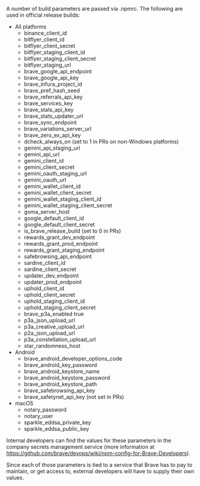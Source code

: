 A number of build parameters are passed via .npmrc. The following are used in official release builds:

* All platforms
  * binance_client_id
  * bitflyer_client_id
  * bitflyer_client_secret
  * bitflyer_staging_client_id
  * bitflyer_staging_client_secret
  * bitflyer_staging_url
  * brave_google_api_endpoint
  * brave_google_api_key
  * brave_infura_project_id
  * brave_pref_hash_seed
  * brave_referrals_api_key
  * brave_services_key
  * brave_stats_api_key
  * brave_stats_updater_url
  * brave_sync_endpoint
  * brave_variations_server_url
  * brave_zero_ex_api_key
  * dcheck_always_on (set to 1 in PRs on non-Windows platforms)
  * gemini_api_staging_url
  * gemini_api_url
  * gemini_client_id
  * gemini_client_secret
  * gemini_oauth_staging_url
  * gemini_oauth_url
  * gemini_wallet_client_id
  * gemini_wallet_client_secret
  * gemini_wallet_staging_client_id
  * gemini_wallet_staging_client_secret
  * goma_server_host
  * google_default_client_id
  * google_default_client_secret
  * is_brave_release_build (set to 0 in PRs)
  * rewards_grant_dev_endpoint
  * rewards_grant_prod_endpoint
  * rewards_grant_staging_endpoint
  * safebrowsing_api_endpoint
  * sardine_client_id
  * sardine_client_secret
  * updater_dev_endpoint
  * updater_prod_endpoint
  * uphold_client_id
  * uphold_client_secret
  * uphold_staging_client_id
  * uphold_staging_client_secret
  * brave_p3a_enabled true
  * p3a_json_upload_url
  * p3a_creative_upload_url
  * p2a_json_upload_url
  * p3a_constellation_upload_url 
  * star_randomness_host
* Android
  * brave_android_developer_options_code
  * brave_android_key_password
  * brave_android_keystore_name
  * brave_android_keystore_password
  * brave_android_keystore_path
  * brave_safebrowsing_api_key
  * brave_safetynet_api_key (not set in PRs)
* macOS
  * notary_password
  * notary_user
  * sparkle_eddsa_private_key
  * sparkle_eddsa_public_key

Internal developers can find the values for these parameters in the company secrets management service (more information at https://github.com/brave/devops/wiki/npm-config-for-Brave-Developers).

Since each of those parameters is tied to a service that Brave has to pay to maintain, or get access to, external developers will have to supply their own values.
